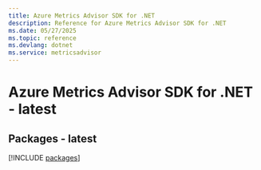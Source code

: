 ```yaml
---
title: Azure Metrics Advisor SDK for .NET
description: Reference for Azure Metrics Advisor SDK for .NET
ms.date: 05/27/2025
ms.topic: reference
ms.devlang: dotnet
ms.service: metricsadvisor
---
```

# Azure Metrics Advisor SDK for .NET - latest
## Packages - latest
[!INCLUDE [packages](metrics-advisor-index.md)]